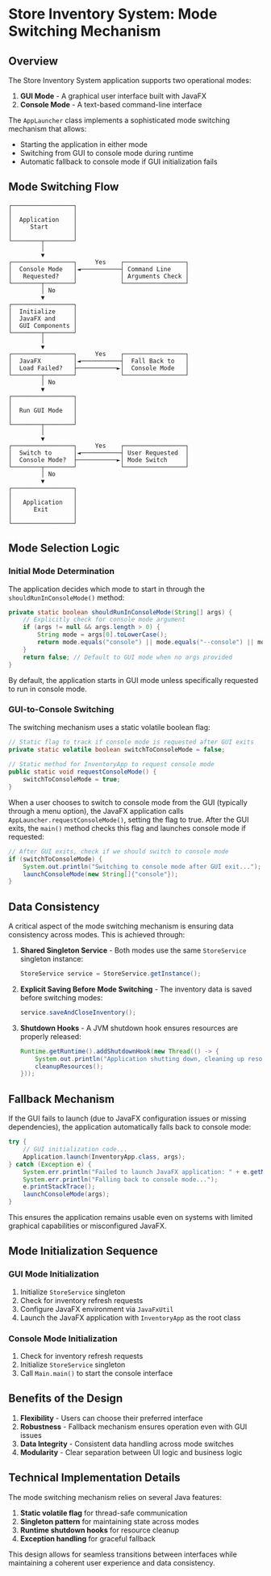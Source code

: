 # Store Inventory System: Mode Switching Mechanism

## Overview

The Store Inventory System application supports two operational modes:
1. **GUI Mode** - A graphical user interface built with JavaFX
2. **Console Mode** - A text-based command-line interface

The `AppLauncher` class implements a sophisticated mode switching mechanism that allows:
- Starting the application in either mode
- Switching from GUI to console mode during runtime
- Automatic fallback to console mode if GUI initialization fails

## Mode Switching Flow

```
┌─────────────────┐
│                 │
│  Application    │
│     Start       │
│                 │
└────────┬────────┘
         │
         ▼
┌─────────────────┐     Yes    ┌─────────────────┐
│  Console Mode   │◄───────────┤ Command Line    │
│   Requested?    │            │ Arguments Check │
└────────┬────────┘            └─────────────────┘
         │ No
         ▼
┌─────────────────┐
│  Initialize     │
│  JavaFX and     │
│  GUI Components │
└────────┬────────┘
         │
         ▼
┌─────────────────┐     Yes    ┌─────────────────┐
│  JavaFX         │◄───────────┤  Fall Back to   │
│  Load Failed?   ├───────────►│  Console Mode   │
└────────┬────────┘            └─────────────────┘
         │ No
         ▼
┌─────────────────┐
│                 │
│  Run GUI Mode   │
│                 │
└────────┬────────┘
         │
         ▼
┌─────────────────┐     Yes    ┌─────────────────┐
│  Switch to      │◄───────────┤ User Requested  │
│  Console Mode?  ├───────────►│ Mode Switch     │
└────────┬────────┘            └─────────────────┘
         │ No
         ▼
┌─────────────────┐
│                 │
│   Application   │
│      Exit       │
│                 │
└─────────────────┘
```

## Mode Selection Logic

### Initial Mode Determination

The application decides which mode to start in through the `shouldRunInConsoleMode()` method:

```java
private static boolean shouldRunInConsoleMode(String[] args) {
    // Explicitly check for console mode argument
    if (args != null && args.length > 0) {
        String mode = args[0].toLowerCase();
        return mode.equals("console") || mode.equals("--console") || mode.equals("-c");
    }
    return false; // Default to GUI mode when no args provided
}
```

By default, the application starts in GUI mode unless specifically requested to run in console mode.

### GUI-to-Console Switching

The switching mechanism uses a static volatile boolean flag:

```java
// Static flag to track if console mode is requested after GUI exits
private static volatile boolean switchToConsoleMode = false;
    
// Static method for InventoryApp to request console mode
public static void requestConsoleMode() {
    switchToConsoleMode = true;
}
```

When a user chooses to switch to console mode from the GUI (typically through a menu option), the JavaFX application calls `AppLauncher.requestConsoleMode()`, setting the flag to true. After the GUI exits, the `main()` method checks this flag and launches console mode if requested:

```java
// After GUI exits, check if we should switch to console mode
if (switchToConsoleMode) {
    System.out.println("Switching to console mode after GUI exit...");
    launchConsoleMode(new String[]{"console"});
}
```

## Data Consistency

A critical aspect of the mode switching mechanism is ensuring data consistency across modes. This is achieved through:

1. **Shared Singleton Service** - Both modes use the same `StoreService` singleton instance:
   ```java
   StoreService service = StoreService.getInstance();
   ```

2. **Explicit Saving Before Mode Switching** - The inventory data is saved before switching modes:
   ```java
   service.saveAndCloseInventory();
   ```

3. **Shutdown Hooks** - A JVM shutdown hook ensures resources are properly released:
   ```java
   Runtime.getRuntime().addShutdownHook(new Thread(() -> {
       System.out.println("Application shutting down, cleaning up resources...");
       cleanupResources();
   }));
   ```

## Fallback Mechanism

If the GUI fails to launch (due to JavaFX configuration issues or missing dependencies), the application automatically falls back to console mode:

```java
try {
    // GUI initialization code...
    Application.launch(InventoryApp.class, args);
} catch (Exception e) {
    System.err.println("Failed to launch JavaFX application: " + e.getMessage());
    System.err.println("Falling back to console mode...");
    e.printStackTrace();
    launchConsoleMode(args);
}
```

This ensures the application remains usable even on systems with limited graphical capabilities or misconfigured JavaFX.

## Mode Initialization Sequence

### GUI Mode Initialization

1. Initialize `StoreService` singleton
2. Check for inventory refresh requests
3. Configure JavaFX environment via `JavaFxUtil`
4. Launch the JavaFX application with `InventoryApp` as the root class

### Console Mode Initialization

1. Check for inventory refresh requests
2. Initialize `StoreService` singleton 
3. Call `Main.main()` to start the console interface

## Benefits of the Design

1. **Flexibility** - Users can choose their preferred interface
2. **Robustness** - Fallback mechanism ensures operation even with GUI issues
3. **Data Integrity** - Consistent data handling across mode switches
4. **Modularity** - Clear separation between UI logic and business logic

## Technical Implementation Details

The mode switching mechanism relies on several Java features:

1. **Static volatile flag** for thread-safe communication
2. **Singleton pattern** for maintaining state across modes
3. **Runtime shutdown hooks** for resource cleanup
4. **Exception handling** for graceful fallback

This design allows for seamless transitions between interfaces while maintaining a coherent user experience and data consistency.